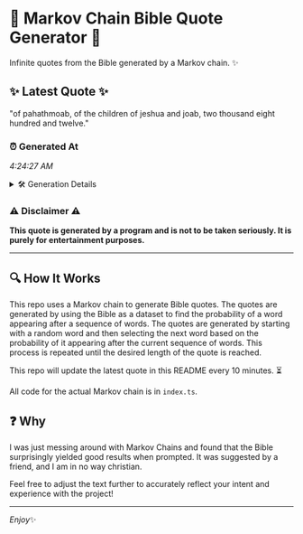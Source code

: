 # 📖 Markov Chain Bible Quote Generator 📖

Infinite quotes from the Bible generated by a Markov chain. ✨

## ✨ Latest Quote ✨
"of pahathmoab, of the children of jeshua and joab, two thousand eight hundred and twelve."

### ⏰ Generated At
*4:24:27 AM*

<details>
    <summary>🛠️ Generation Details</summary>
    <p>
        <strong>🌱 Seed:</strong> of<br>
        <strong>🔄 Iterations:</strong> 14<br>
        <strong>📜 Context History:</strong><br>[ of ]: pahathmoab,<br>[ of, pahathmoab, ]: of<br>[ of, pahathmoab,, of ]: the<br>[ of, pahathmoab,, of, the ]: children<br>[ of, pahathmoab,, of, the, children ]: of<br>[ of, pahathmoab,, of, the, children, of ]: jeshua<br>[ pahathmoab,, of, the, children, of, jeshua ]: and<br>[ of, the, children, of, jeshua, and ]: joab,<br>[ the, children, of, jeshua, and, joab, ]: two<br>[ children, of, jeshua, and, joab,, two ]: thousand<br>[ of, jeshua, and, joab,, two, thousand ]: eight<br>[ jeshua, and, joab,, two, thousand, eight ]: hundred<br>[ and, joab,, two, thousand, eight, hundred ]: and<br>[ joab,, two, thousand, eight, hundred, and ]: twelve.<br>
    </p>
</details>

### ⚠️ Disclaimer ⚠️
**This quote is generated by a program and is not to be taken seriously. It is purely for entertainment purposes.**

---

## 🔍 How It Works

This repo uses a Markov chain to generate Bible quotes. The quotes are generated by using the Bible as a dataset to find the probability of a word appearing after a sequence of words. The quotes are generated by starting with a random word and then selecting the next word based on the probability of it appearing after the current sequence of words. This process is repeated until the desired length of the quote is reached.

This repo will update the latest quote in this README every 10 minutes. ⏳

All code for the actual Markov chain is in `index.ts`.

## ❓ Why

I was just messing around with Markov Chains and found that the Bible surprisingly yielded good results when prompted. 
It was suggested by a friend, and I am in no way christian.

Feel free to adjust the text further to accurately reflect your intent and experience with the project!

---

*Enjoy*✨
